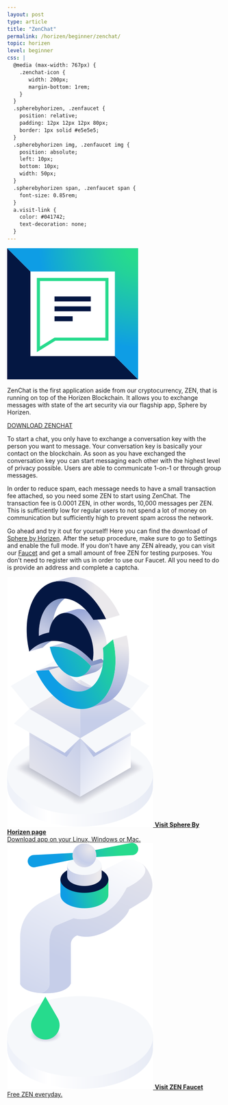 ```yaml
---
layout: post
type: article
title: "ZenChat"
permalink: /horizen/beginner/zenchat/
topic: horizen
level: beginner
css: |
  @media (max-width: 767px) {
    .zenchat-icon {
       width: 200px;
       margin-bottom: 1rem;
    }
  }
  .spherebyhorizen, .zenfaucet {
    position: relative;
    padding: 12px 12px 12px 80px;
    border: 1px solid #e5e5e5;
  }
  .spherebyhorizen img, .zenfaucet img {
    position: absolute;
    left: 10px;
    bottom: 10px;
    width: 50px;
  }
  .spherebyhorizen span, .zenfaucet span {
    font-size: 0.85rem;
  }
  a.visit-link {
    color: #041742;
    text-decoration: none;
  }
---
```


<div class="row mb-3">
    <div class="col-md-3 col-lg-2">
        <img src="/assets/post_files/horizen/beginner/zenchat/zenchat-icon.svg" alt="ZenChat" class="zenchat-icon"/>
    </div>
    <div class="col-md-9 col-lg-10 lead">
        <p>
            ZenChat is the first application aside from our cryptocurrency, ZEN, that is running on top of the Horizen Blockchain. It allows you to exchange messages with state of the art security via our flagship app, Sphere by Horizen.
        </p>
        <p class="mb-0">
            <a class="btn btn-info" href="https://www.horizen.global/zenchat/" target="_blank">DOWNLOAD ZENCHAT</a>
        </p>
    </div>
</div>

To start a chat, you only have to exchange a conversation key with the person you want to message. Your conversation key is basically your contact on the blockchain. As soon as you have exchanged the conversation key you can start messaging each other with the highest level of privacy possible. Users are able to communicate 1-on-1 or through group messages.

In order to reduce spam, each message needs to have a small transaction fee attached, so you need some ZEN to start using ZenChat. The transaction fee is 0.0001 ZEN, in other words, 10,000 messages per ZEN. This is sufficiently low for regular users to not spend a lot of money on communication but sufficiently high to prevent spam across the network.

Go ahead and try it out for yourself! Here you can find the download of [Sphere by Horizen](https://www.horizen.global/spherebyhorizen/). After the setup procedure, make sure to go to Settings and enable the full mode. If you don't have any ZEN already, you can visit our [Faucet](https://getzen.cash/) and get a small amount of free ZEN for testing purposes. You don't need to register with us in order to use our Faucet. All you need to do is provide an address and complete a captcha.

<div class="row mt-4">
    <div class="col-md-6 mt-5">
        <a href="https://www.horizen.global/spherebyhorizen/" target="_blank" class="visit-link">
            <div class="spherebyhorizen">
                <img src="/assets/post_files/horizen/beginner/zenchat/SbH.svg" alt="Sphere By Horizen"/>
                <strong>Visit Sphere By Horizen page</strong><br/>
                <span>Download app on your Linux, Windows or Mac.</span>
            </div>
        </a>
    </div>
    <div class="col-md-6 mt-5">
        <a href="https://getzen.cash/" target="_blank" class="visit-link">
            <div class="zenfaucet">
                <img src="/assets/post_files/horizen/beginner/zenchat/faucet.svg" alt="ZEN Faucet"/>
                <strong>Visit ZEN Faucet</strong><br/>
                <span>Free ZEN everyday.</span>
            </div>
        </a>
    </div>
</div>
